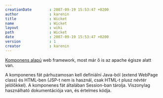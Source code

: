 ```yaml
---
creationDate        : 2007-09-19 15:53:47 +0200 
author              : karenin 
title               : Wicket 
name                : Wicket 
layout              : wiki 
path                : Wicket 
date                : 2007-09-19 15:53:47 +0200 
version             : 1 
creator             : karenin 
---
```

[Komponens alapú](Component%20Based%20Web%20Frameworks.html) web framework, most már ő is az apache égisze alatt van.

A komponenes fát párhuzamosan kell definiálni Java-ból (extend WebPage class) és HTML-ben (JSP-t nem is használ, csak HTML-t plusz névtér jelölőkkel). A komponenes fát általában Session-ban tárolja. Viszonylag használható dokumentációja van, és értelmes kódja.
